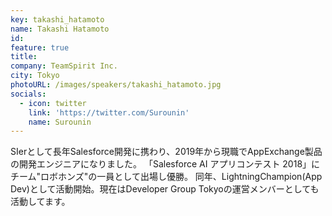 ```yaml
---
key: takashi_hatamoto
name: Takashi Hatamoto
id: 
feature: true
title: 
company: TeamSpirit Inc.
city: Tokyo
photoURL: /images/speakers/takashi_hatamoto.jpg
socials:
  - icon: twitter
    link: 'https://twitter.com/Surounin'
    name: Surounin
---
```

SIerとして長年Salesforce開発に携わり、2019年から現職でAppExchange製品の開発エンジニアになりました。
「Salesforce AI アプリコンテスト 2018」にチーム"ロボホンズ"の一員として出場し優勝。
同年、LightningChampion(App Dev)として活動開始。現在はDeveloper Group Tokyoの運営メンバーとしても活動してます。